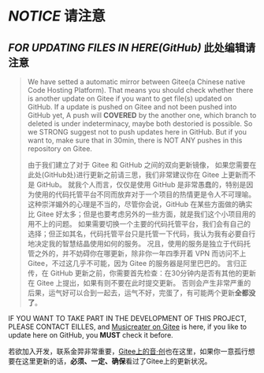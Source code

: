 # ***NOTICE***  请注意

## ***FOR UPDATING FILES IN HERE(GitHub)***  此处编辑请注意

> We have setted a automatic mirror between Gitee(a Chinese native Code Hosting Platform). 
> That means you should check whether there is another update on Gitee if you want to get file(s) updated on GitHub.
> If a update is pushed on Gitee and not been pushed into GitHub yet, 
> A push will **COVERED** by the another one, which branch to deleted is under indeterminacy, maybe both destoried is possible.
> So we STRONG suggest not to push updates here in GitHub.
> But if you want to, make sure that in 30min, there is NOT ANY pushes in this repository on Gitee.
>
> 由于我们建立了对于 Gitee 和 GitHub 之间的双向更新镜像，
> 如果您需要在此处(GitHub处)进行更新之前请三思，我们非常建议你在 Gitee 上更新而不是 GitHub。
> 就我个人而言，仅仅是使用 GitHub 是非常愚蠢的，特别是因为使用的代码托管平台不同而放弃对于一个项目的热情更是令人不可理喻。
> 这种崇洋媚外的心理是不当的，尽管你会说，GitHub 在某些方面做的确实比 Gitee 好太多；但是也要考虑另外的一些方面，就是我们这个小项目用的用不上的问题。
> 如果需要切换一个主要的代码托管平台，我们会有自己的选择；但正如其名，代码托管平台只是托管一下代码，我认为我有必要自行地决定我的智慧结晶使用如何的服务。
> 况且，使用的服务是独立于代码托管之外的，并不妨碍你在哪更新，除非你一年四季开着 VPN 而访问不上 Gitee，不过这几乎不可能，因为 Gitee 的服务器是阿里巴巴的。
> 言归正传，在 GitHub 更新之前，你需要首先检查：在30分钟内是否有其他的更新在 Gitee 上提出，如果有则不要在此时提交更新。
> 否则会产生非常严重的后果，运气好可以合到一起去，运气不好，完蛋了，有可能两个更新**全都没了**。

IF YOU WANT TO TAKE PART IN THE DEVELOPMENT OF THIS PROJECT, PLEASE CONTACT EILLES,
and [Musicreater on Gitee](https://gitee.com/EillesWan/Musicreater/) is here, if you like to update here on GitHub, you **MUST** check it before.

若欲加入开发，联系金羿非常重要，[Gitee上的音·创](https://gitee.com/EillesWan/Musicreater/)也在这里，如果你一意孤行想要在这里更新的话，**必须、一定、确保**看过了Gitee上的更新状况。
